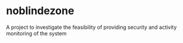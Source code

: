 # noblindezone
A project to investigate the feasibility of providing security and activity monitoring of the system
